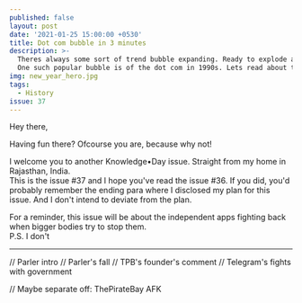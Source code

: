 ```yaml
---
published: false
layout: post
date: '2021-01-25 15:00:00 +0530'
title: Dot com bubble in 3 minutes
description: >-
  Theres always some sort of trend bubble expanding. Ready to explode at once.
  One such popular bubble is of the dot com in 1990s. Lets read about that
img: new_year_hero.jpg
tags:
  - History
issue: 37
---
```

Hey there,

Having fun there? Ofcourse you are, because why not!

I welcome you to another Knowledge•Day issue. Straight from my home in Rajasthan, India.  
This is the issue #37 and I hope you've read the issue #36. If you did, you'd probably remember the ending para where I disclosed my plan for this issue. And I don't intend to deviate from the plan.  

For a reminder, this issue will be about the independent apps fighting back when bigger bodies try to stop them.  
P.S. I don't 

----

// Parler intro
// Parler's fall
// TPB's founder's comment
// Telegram's fights with government


// Maybe separate off: ThePirateBay AFK
